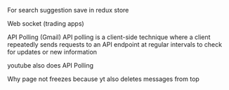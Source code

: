 For search suggestion save in redux store

Web socket (trading apps)

API Polling (Gmail)
API polling is a client-side technique where a client repeatedly sends requests to an API endpoint at regular intervals to check for updates or new information

youtube also does API Polling

Why page not freezes
because yt also deletes messages from top